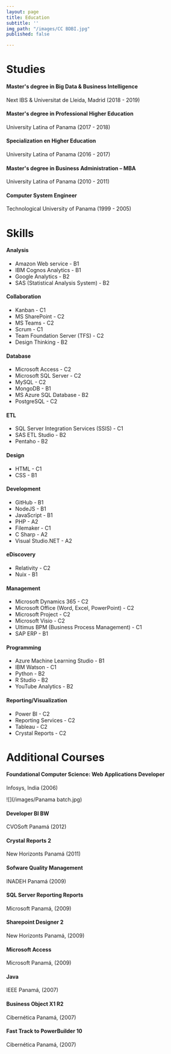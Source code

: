 ```yaml
---
layout: page
title: Education
subtitle: ''
img_path: "/images/CC BDBI.jpg"
published: false

---
```

# Studies

#### Master's degree in Big Data & Business Intelligence

Next IBS & Universitat de Lleida, Madrid (2018 - 2019)

#### Master's degree in Professional Higher Education

University Latina of Panama (2017 - 2018)

#### Specialization en Higher Education

University Latina of Panama (2016 - 2017)

#### Master's degree in Business Administration – MBA

University Latina of Panama (2010 - 2011)

#### Computer System Engineer

Technological University of Panama (1999 - 2005)

# Skills

#### Analysis

* Amazon Web service - B1
* IBM Cognos Analytics - B1
* Google Analytics - B2
* SAS (Statistical Analysis System) - B2

#### Collaboration

* Kanban - C1
* MS SharePoint - C2
* MS Teams - C2
* Scrum - C1
* Team Foundation Server (TFS) - C2
* Design Thinking - B2

#### Database

* Microsoft Access - C2
* Microsoft SQL Server - C2
* MySQL - C2
* MongoDB - B1
* MS Azure SQL Database - B2
* PostgreSQL - C2

#### ETL

* SQL Server Integration Services (SSIS) - C1
* SAS ETL Studio - B2
* Pentaho - B2

#### Design

* HTML - C1
* CSS - B1

#### Development

* GitHub - B1
* NodeJS - B1
* JavaScript - B1
* PHP - A2
* Filemaker - C1
* C Sharp - A2
* Visual Studio.NET - A2

#### eDiscovery

* Relativity - C2
* Nuix - B1

#### Management

* Microsoft Dynamics 365 - C2
* Microsoft Office (Word, Excel, PowerPoint) - C2
* Microsoft Project - C2
* Microsoft Visio - C2
* Ultimus BPM (Business Process Management) - C1
* SAP ERP - B1

#### Programming

* Azure Machine Learning Studio - B1
* IBM Watson - C1
* Python - B2
* R Studio - B2
* YouTube Analytics - B2

#### Reporting/Visualization

* Power BI - C2
* Reporting Services - C2
* Tableau - C2
* Crystal Reports - C2

# Additional Courses

#### Foundational Computer Science: Web Applications Developer

Infosys, India (2006)

![](/images/Panama batch.jpg)

#### Developer BI BW

CVOSoft Panamá (2012)

#### Crystal Reports 2

New Horizonts Panamá (2011)

#### Sofware Quality Management

INADEH Panamá (2009)

#### SQL Server Reporting Reports

Microsoft Panamá, (2009)

#### Sharepoint Designer 2

New Horizonts Panamá, (2009)

#### Microsoft Access

Microsoft Panamá, (2009)

#### Java

IEEE Panamá, (2007)

#### Business Object X1 R2

Cibernética Panamá, (2007)

#### Fast Track to PowerBuilder 10

Cibernética Panamá, (2007)